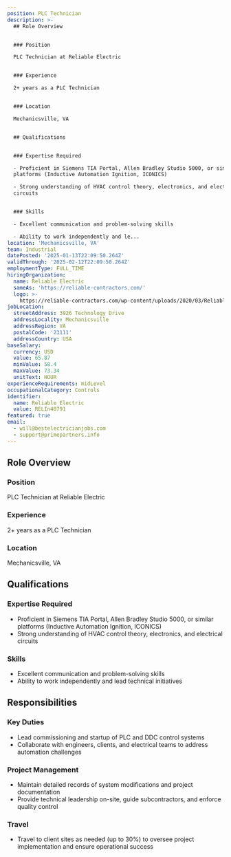 ```yaml
---
position: PLC Technician
description: >-
  ## Role Overview


  ### Position

  PLC Technician at Reliable Electric


  ### Experience

  2+ years as a PLC Technician


  ### Location

  Mechanicsville, VA


  ## Qualifications


  ### Expertise Required

  - Proficient in Siemens TIA Portal, Allen Bradley Studio 5000, or similar
  platforms (Inductive Automation Ignition, ICONICS)

  - Strong understanding of HVAC control theory, electronics, and electrical
  circuits


  ### Skills

  - Excellent communication and problem-solving skills

  - Ability to work independently and le...
location: 'Mechanicsville, VA'
team: Industrial
datePosted: '2025-01-13T22:09:50.264Z'
validThrough: '2025-02-12T22:09:50.264Z'
employmentType: FULL_TIME
hiringOrganization:
  name: Reliable Electric
  sameAs: 'https://reliable-contractors.com/'
  logo: >-
    https://reliable-contractors.com/wp-content/uploads/2020/03/Reliable-Electric-Logo.jpg
jobLocation:
  streetAddress: 3926 Technology Drive
  addressLocality: Mechanicsville
  addressRegion: VA
  postalCode: '23111'
  addressCountry: USA
baseSalary:
  currency: USD
  value: 65.87
  minValue: 58.4
  maxValue: 73.34
  unitText: HOUR
experienceRequirements: midLevel
occupationalCategory: Controls
identifier:
  name: Reliable Electric
  value: RELIn40791
featured: true
email:
  - will@bestelectricianjobs.com
  - support@primepartners.info
---
```




## Role Overview

### Position
PLC Technician at Reliable Electric

### Experience
2+ years as a PLC Technician

### Location
Mechanicsville, VA

## Qualifications

### Expertise Required
- Proficient in Siemens TIA Portal, Allen Bradley Studio 5000, or similar platforms (Inductive Automation Ignition, ICONICS)
- Strong understanding of HVAC control theory, electronics, and electrical circuits

### Skills
- Excellent communication and problem-solving skills
- Ability to work independently and lead technical initiatives

## Responsibilities

### Key Duties
- Lead commissioning and startup of PLC and DDC control systems
- Collaborate with engineers, clients, and electrical teams to address automation challenges

### Project Management
- Maintain detailed records of system modifications and project documentation
- Provide technical leadership on-site, guide subcontractors, and enforce quality control

### Travel
- Travel to client sites as needed (up to 30%) to oversee project implementation and ensure operational success